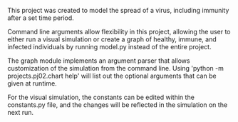 This project was created to model the spread of a virus, including immunity after a set time period.

Command line arguments allow flexibility in this project, allowing the user to either run a visual simulation or create a graph of healthy, immune, and infected individuals by running model.py instead of the entire project.  

The graph module implements an argument parser that allows customization of the simulation from the command line. Using 'python -m projects.pj02.chart help' will list out the optional arguments that can be given at runtime.  

For the visual simulation, the constants can be edited within the constants.py file, and the changes will be reflected in the simulation on the next run.  